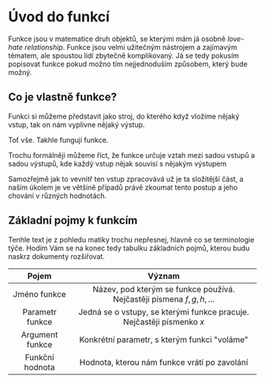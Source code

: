 # Úvod do funkcí
Funkce jsou v matematice druh objektů, se kterými mám já osobně *love-hate relationship*. Funkce jsou velmi užitečným nástrojem a zajímavým tématem, ale spoustou lidí zbytečně komplikovaný. Já se tedy pokusím popisovat funkce pokud možno tím nejjednoduším způsobem, který bude možný.

## Co je vlastně funkce?
Funkci si můžeme představit jako stroj, do kterého když vložíme nějaký vstup, tak on nám vyplivne nějaký výstup.

Toť vše. Takhle fungují funkce.

Trochu formálněji můžeme říct, že funkce určuje vztah mezi sadou vstupů a sadou výstupů, kde každý vstup nějak souvisí s nějakým výstupem

Samozřejmě jak to vevnitř ten vstup zpracovává už je ta složitější část, a naším úkolem je ve většině případů právě zkoumat tento postup a jeho chování v různých hodnotách. 

## Základní pojmy k funkcím
Tenhle text je z pohledu matiky trochu nepřesnej, hlavně co se terminologie týče. Hodím Vám se na konec tedy tabulku základních pojmů, kterou budu naskrz dokumenty rozšiřovat.

|Pojem|Význam|
|:--:|:--:|
|Jméno funkce|Název, pod kterým se funkce používá. Nejčastěji písmena $f, g, h, ...$|
|Parametr funkce|Jedná se o vstupy, se kterými funkce pracuje. Nejčastěji písmenko $x$|
|Argument funkce|Konkrétní parametr, s kterým funkci "voláme"|
|Funkční hodnota|Hodnota, kterou nám funkce vrátí po zavolání|
